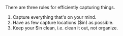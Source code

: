 There are three rules for efficiently capturing things.

1. Capture everything that's on your mind.
2. Have as few capture locations ($in) as possible.
3. Keep your $in clean, i.e. clean it out, not organize.